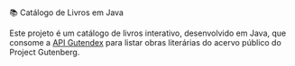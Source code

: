 📚 Catálogo de Livros em Java

Este projeto é um catálogo de livros interativo, desenvolvido em Java, que consome a [API Gutendex](https://gutendex.com/) para listar obras literárias do acervo público do Project Gutenberg.

